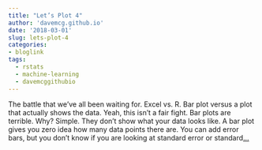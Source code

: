 ```yaml
---
title: "Let’s Plot 4"
author: 'davemcg.github.io'
date: '2018-03-01'
slug: lets-plot-4
categories:
- bloglink
tags:
  - rstats
  - machine-learning
  - davemcggithubio
---
```


The battle that we’ve all been waiting for. Excel vs. R. Bar plot versus a plot that actually shows the data. Yeah, this isn’t a fair fight. Bar plots are terrible. Why? Simple. They don’t show what your data looks like. A bar plot gives you zero idea how many data points there are. You can add error bars, but you don’t know if you are looking at standard error or standard[... <i class="fas fa-external-link-alt"></i>](http://davemcg.github.io/./post/let-s-plot-4-r-vs-excel/)


